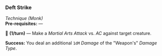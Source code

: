 ### Deft Strike
*Technique (Monk)*  
**Pre-requisites:** —  

🔷 **(1/turn)** — Make a *Martial Arts Attack* vs. *AC* against target creature.

**Success:** You deal an additional `1dM` *Damage* of the "Weapon's" *Damage Type*.
